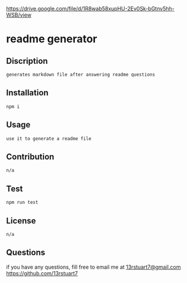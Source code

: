 https://drive.google.com/file/d/1R8wab58xupHU-2Ev0Sk-bGtnv5hh-WSB/view

# readme generator

## Discription
    generates markdown file after answering readme questions

## Installation
    npm i
    
## Usage
    use it to generate a readme file

## Contribution
    n/a

## Test
    npm run test

## License
    n/a

## Questions
  if you have any questions, fill free to email me at  13rstuart7@gmail.com
  https://github.com/13rstuart7
    
